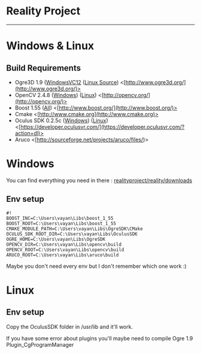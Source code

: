 # Reality Project

- - -

# Windows & Linux

## Build Requirements

* Ogre3D 1.9 ([WindowsVC12](https://bitbucket.org/realityproject/reality/downloads/OgreSDK_vc12_v1-9-0.zip) ([Linux Source](https://bitbucket.org/realityproject/reality/downloads/sinbad-ogre-dd30349ea667.zipogre-1.9-source.zipogre-source-1.9.tar.gz))   <[http://www.ogre3d.org/](http://www.ogre3d.org/)>
* OpenCV 2.4.8 ([Windows](https://bitbucket.org/realityproject/reality/downloads/opencv-2.4.8.exe)) ([Linux](https://bitbucket.org/realityproject/reality/downloads/opencv-linux-2.4.8.zip))  <[http://opencv.org/](http://opencv.org/)>
* Boost 1.55 ([All](https://bitbucket.org/realityproject/reality/downloads/boost_1_55.zip))  <[http://www.boost.org/](http://www.boost.org/)>
* Cmake  <[http://www.cmake.org](http://www.cmake.org)>
* Oculus SDK 0.2.5c ([Windows](https://bitbucket.org/realityproject/reality/downloads/ovr_sdk_win_0.2.5c.zip)) ([Linux](https://bitbucket.org/realityproject/reality/downloads/ovr_sdk_linux_0.2.5c.tar.gz))  <[https://developer.oculusvr.com/](https://developer.oculusvr.com/?action=dl)>
* Aruco <[http://sourceforge.net/projects/aruco/files/)>

# Windows

You can find everything you need in there : [realityproject/reality/downloads](https://bitbucket.org/realityproject/reality/downloads)

## Env setup


```
#!
BOOST_INC=C:\Users\vayan\Libs\boost_1_55
BOOST_ROOT=C:\Users\vayan\Libs\boost_1_55
CMAKE_MODULE_PATH=C:\Users\vayan\Libs\OgreSDK\CMake
OCULUS_SDK_ROOT_DIR=C:\Users\vayan\Libs\OculusSDK
OGRE_HOME=C:\Users\vayan\Libs\OgreSDK
OPENCV_DIR=C:\Users\vayan\Libs\opencv\build
OPENCV_ROOT=C:\Users\vayan\Libs\opencv\build
ARUCO_ROOT=C:\Users\vayan\Libs\aruco\build
```

Maybe you don't need every env but I don't remember which one work :)

# Linux

## Env setup

Copy the OculusSDK folder in /usr/lib and it'll work.

If you have some error about plugins you'll maybe need to compile Ogre 1.9 Plugin_CgProgramManager 

